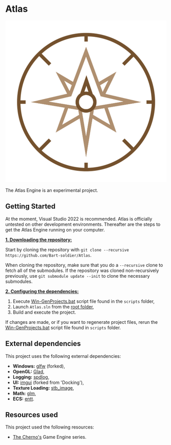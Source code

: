 # Atlas

![Atlas](/Resources/Branding/AtlasLogo.png?raw=true "Atlas")

The Atlas Engine is an experimental project.

## Getting Started
At the moment, Visual Studio 2022 is recommended. Atlas is officially untested on other development environments. Thereafter are the steps to get the Atlas Engine running on your computer.

<ins>**1. Downloading the repository:**</ins>

Start by cloning the repository with `git clone --recursive https://github.com/Bart-soldier/Atlas`.

When cloning the repository, make sure that you do a `--recursive` clone to fetch all of the submodules. If the repository was cloned non-recursively previously, use `git submodule update --init` to clone the necessary submodules.

<ins>**2. Configuring the dependencies:**</ins>

1. Execute [Win-GenProjects.bat](https://github.com/Bart-soldier/Atlas/blob/main/scripts/Win-GenProjects.bat) script file found in the `scripts` folder,
2. Launch `Atlas.sln` from the [root folder](https://github.com/Bart-soldier/Atlas/blob/main/),
3. Build and execute the project.

If changes are made, or if you want to regenerate project files, rerun the [Win-GenProjects.bat](https://github.com/Bart-soldier/Atlas/blob/main/scripts/Win-GenProjects.bat) script file found in `scripts` folder.

## External dependencies
This project uses the following external dependencies:
- **Windows:** [glfw](https://github.com/Bart-soldier/glfw) (forked),
- **OpenGL:** [Glad](https://glad.dav1d.de/),
- **Logging:** [spdlog](https://github.com/gabime/spdlog),
- **UI:** [imgui](https://github.com/Bart-soldier/imgui) (forked from 'Docking'),
- **Texture Loading:** [stb_image](https://github.com/nothings/stb/tree/master),
- **Math:** [glm](https://github.com/g-truc/glm),
- **ECS:** [entt](https://github.com/skypjack/entt/tree/master).

## Resources used
This project used the following resources:
- [The Cherno's](https://www.youtube.com/@TheCherno) Game Engine series.
